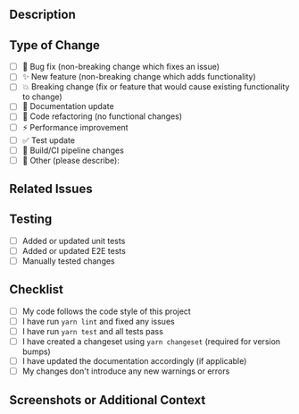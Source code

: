 ## Description

<!-- Provide a clear and concise description of the changes introduced by this PR -->

## Type of Change

<!-- Please check the one that applies to this PR using "x" -->

- [ ] 🐛 Bug fix (non-breaking change which fixes an issue)
- [ ] ✨ New feature (non-breaking change which adds functionality)
- [ ] 💥 Breaking change (fix or feature that would cause existing functionality to change)
- [ ] 📝 Documentation update
- [ ] 🧹 Code refactoring (no functional changes)
- [ ] ⚡ Performance improvement
- [ ] ✅ Test update
- [ ] 🤖 Build/CI pipeline changes
- [ ] 🔄 Other (please describe):

## Related Issues

<!-- Please link any related issues here. Use the syntax: "Fixes #123" or "Relates to #123" -->

## Testing

<!-- Describe the tests you've added or the testing you've performed -->

- [ ] Added or updated unit tests
- [ ] Added or updated E2E tests
- [ ] Manually tested changes

## Checklist

<!-- Please check all that apply using "x" -->

- [ ] My code follows the code style of this project
- [ ] I have run `yarn lint` and fixed any issues
- [ ] I have run `yarn test` and all tests pass
- [ ] I have created a changeset using `yarn changeset` (required for version bumps)
- [ ] I have updated the documentation accordingly (if applicable)
- [ ] My changes don't introduce any new warnings or errors

## Screenshots or Additional Context

<!-- If applicable, add screenshots or additional context to help explain your changes -->
